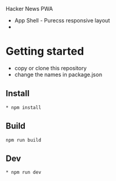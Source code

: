 Hacker News PWA

* App Shell - Purecss responsive layout
* 

# Getting started

* copy or clone this repository
* change the names in package.json


## Install

```
* npm install
```

## Build

```
npm run build
```

## Dev

```
* npm run dev
```
